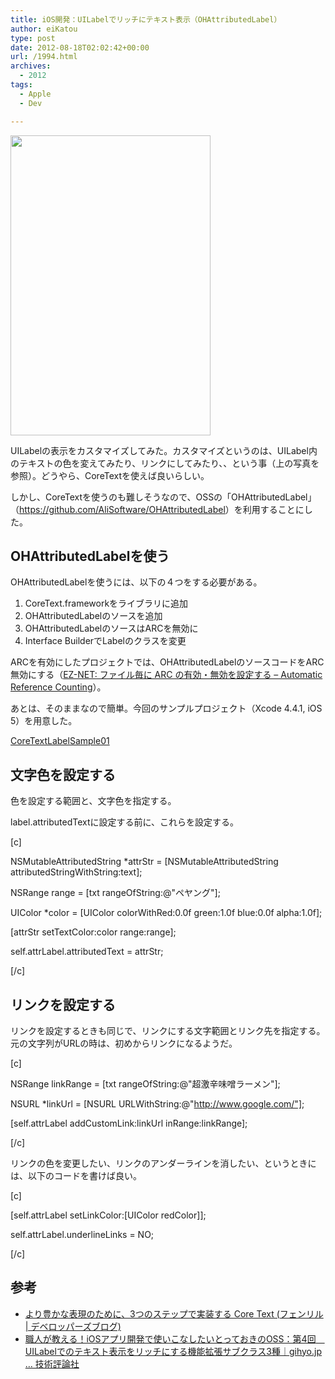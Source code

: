 ```yaml
---
title: iOS開発：UILabelでリッチにテキスト表示（OHAttributedLabel）
author: eiKatou
type: post
date: 2012-08-18T02:02:42+00:00
url: /1994.html
archives:
  - 2012
tags:
  - Apple
  - Dev

---
```

[<img src="/uploads/2012/08/CoreTextLabelSample01.png" alt="" title="CoreTextLabelSample01" width="320" height="480" class="alignnone size-full wp-image-2000" srcset="/uploads/2012/08/CoreTextLabelSample01.png 320w, /uploads/2012/08/CoreTextLabelSample01-200x300.png 200w" sizes="(max-width: 320px) 100vw, 320px" />][1]
  
UILabelの表示をカスタマイズしてみた。カスタマイズというのは、UILabel内のテキストの色を変えてみたり、リンクにしてみたり、、という事（上の写真を参照）。どうやら、CoreTextを使えば良いらしい。

しかし、CoreTextを使うのも難しそうなので、OSSの「OHAttributedLabel」（<https://github.com/AliSoftware/OHAttributedLabel>）を利用することにした。

<!--more-->

## OHAttributedLabelを使う

OHAttributedLabelを使うには、以下の４つをする必要がある。

  1. CoreText.frameworkをライブラリに追加
  2. OHAttributedLabelのソースを追加
  3. OHAttributedLabelのソースはARCを無効に
  4. Interface BuilderでLabelのクラスを変更

ARCを有効にしたプロジェクトでは、OHAttributedLabelのソースコードをARC無効にする（[EZ-NET: ファイル毎に ARC の有効・無効を設定する &#8211; Automatic Reference Counting][2]）。

あとは、そのままなので簡単。今回のサンプルプロジェクト（Xcode 4.4.1, iOS 5）を用意した。
  
[CoreTextLabelSample01][3]

## 文字色を設定する

色を設定する範囲と、文字色を指定する。
  
label.attributedTextに設定する前に、これらを設定する。
  
[c]
  
NSMutableAttributedString *attrStr = [NSMutableAttributedString attributedStringWithString:text];
  
NSRange range = [txt rangeOfString:@"ペヤング"];
  
UIColor *color = [UIColor colorWithRed:0.0f green:1.0f blue:0.0f alpha:1.0f];
  
[attrStr setTextColor:color range:range];
  
self.attrLabel.attributedText = attrStr;
  
[/c]

## リンクを設定する

リンクを設定するときも同じで、リンクにする文字範囲とリンク先を指定する。元の文字列がURLの時は、初めからリンクになるようだ。
  
[c]
  
NSRange linkRange = [txt rangeOfString:@"超激辛味噌ラーメン"];
  
NSURL *linkUrl = [NSURL URLWithString:@"http://www.google.com/"];
  
[self.attrLabel addCustomLink:linkUrl inRange:linkRange];
  
[/c] 

リンクの色を変更したい、リンクのアンダーラインを消したい、というときには、以下のコードを書けば良い。
  
[c]
  
[self.attrLabel setLinkColor:[UIColor redColor]];
  
self.attrLabel.underlineLinks = NO;
  
[/c] 

## 参考

  * [より豊かな表現のために、3つのステップで実装する Core Text (フェンリル | デベロッパーズブログ)][4]
  * [職人が教える！iOSアプリ開発で使いこなしたいとっておきのOSS：第4回　UILabelでのテキスト表示をリッチにする機能拡張サブクラス3種｜gihyo.jp … 技術評論社][5]

 [1]: /uploads/2012/08/CoreTextLabelSample01.png
 [2]: http://program.station.ez-net.jp/special/objective-c/llvm/arc/enable-file.asp
 [3]: /uploads/2012/08/CoreTextLabelSample01.zip
 [4]: http://blog.fenrir-inc.com/jp/2011/10/core_text_sample.html
 [5]: http://gihyo.jp/dev/serial/01/ios_oss/0004?page=1
